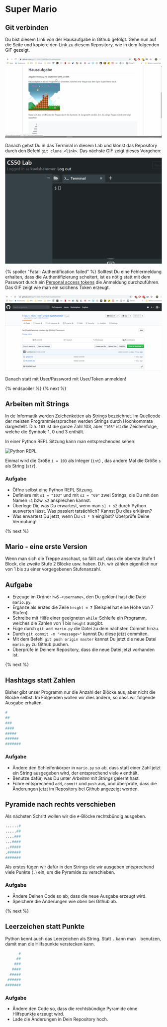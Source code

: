 # Super Mario


## Git verbinden

Du bist diesem Link von der Hausaufgabe in Github gefolgt. 
Gehe nun auf die Seite und kopiere den Link zu diesem Repository, wie in dem folgenden GIF gezeigt.

![Git Link kopieren](clone_git1.gif)

Danach gehst Du in das Terminal in diesem Lab und klonst das Repository durch den Befehl `git clone <link>`. Das nächste GIF zeigt dieses Vorgehen:

![Git Link einfügen](clone_git2.gif)

{% spoiler "Fatal: Authentification failed" %}
Solltest Du eine Fehlermeldung erhalten, dass die Authentifizierung scheitert, ist es nötig statt mit dem Passwort durch ein [Personal access tokens](https://help.github.com/en/articles/creating-a-personal-access-token-for-the-command-line) die Anmeldung durchzuführen. Das GIF zeigt wie man ein solchens Token erzeugt.

![Git PAT](clone_git3.gif)

Danach statt mit User/Password mit User/Token anmelden!

{% endspoiler %}
{% next %}
## Arbeiten mit Strings

In de Informatik werden Zeichenketten als Strings bezeichnet. Im Quellcode der meisten Programmiersprachen werden Strings durch Hochkommata dargestellt. D.h. `103` ist die ganze Zahl 103, aber `"103"` ist die Zeichenfolge, welche die Symbole 1, 0 und 3 enthält.

In einer Python REPL Sitzung kann man entsprechendes sehen:

![Python REPL](repl.gif)

Einmal wird die Größe `i = 103` als Integer (`int`) , das andere Mal die Größe `s` als String (`str`).

### Aufgabe

- Öffne selbst eine Python REPL Sitzung.
- Definiere mit `s1 = "103"` und mit `s2 = "69"` zwei Strings, die Du mit den Namen `s1` bzw. `s2` ansprechen kannst.
- Überlege Dir, was Du erwartest, wenn man `s1 + s2` durch Python auswerten lässt. Was passiert tatsächlich? Kannst Du dies erklären?
- Was erwartest Du jetzt, wenn Du `s1 * 5` eingibst? Überprüfe Deine Vermutung!

{% next %}
## Mario - eine erste Version

Wenn man sich die Treppe anschaut, so fällt auf, dass die oberste Stufe 1 Block, die zweite Stufe 2 Blöcke usw. haben. D.h. wir zählen eigentlich nur von 1 bis zu einer vorgegebenen Stufenanzahl.

## Aufgabe
- Erzeuge im Ordner `hw5-<username>`, den Du geklont hast die Datei `mario.py`.
- Ergänze als erstes die Zeile `height = 7` (Beispiel hat eine Höhe von 7 Stufen).
- Schreibe mit Hilfe einer geeigneten `while`-Schleife ein Programm, welches die Zahlen von 1 bis `height` ausgibt.
- Füge durch `git add mario.py` die Datei zu dem nächsten Commit hinzu.
- Durch `git commit -m "<message>"` kannst Du diese jetzt commiten.
- Mit dem Befehl `git push origin master` kannst Du jetzt die neue Datei `mario.py` zu Github pushen.
- Überprüfe in Deinem Repository, dass die neue Datei jetzt vorhanden ist.

{% next %}
## Hashtags statt Zahlen

Bisher gibt unser Programm nur die Anzahl der Blöcke aus, aber nicht die Blöcke selbst. Im Folgenden wollen wir dies ändern, so dass wir folgende Ausgabe erhalten.

```python
#
##
###
####
#####
######
#######
```

### Aufgabe
- Ändere den Schleifenkörper in `mario.py` so ab, dass statt einer Zahl jetzt ein String ausgegeben wird, der entsprechend viele `#` enthält.
- Benutze dafür, was Du unter *Arbeiten mit Strings* gelernt hast.
- Führe entsprechend `add`, `commit` und `push` aus, und überprüfe, dass die Änderungen jetzt im Repository bei Github angezeigt werden.


## Pyramide nach rechts verschieben

Als nächsten Schritt wollen wir die `#`-Blöcke rechtsbündig ausgeben.

```python
......#
.....##
....###
...####
..#####
.######
#######
```

Als erstes fügen wir dafür in den Strings die wir ausgeben entsprechend viele Punkte (`.`) ein, um die Pyramide zu verschieben.

### Aufgabe
- Ändere Deinen Code so ab, dass die neue Ausgabe erzeugt wird.
- Speichere die Änderungen wie oben bei Github ab.


{% next %}
## Leerzeichen statt Punkte

Python kennt auch das Leerzeichen als String. Statt `.` kann man ` ` benutzen, damit man die Hilfspunkte verstecken kann.

```python
      #
     ##
    ###
   ####
  #####
 ######
#######
```

### Aufgabe
- Ändere den Code so, dass die rechtsbündige Pyramide ohne Hilfspunkte erzeugt wird.
- Lade die Änderungen in Dein Repository hoch.




